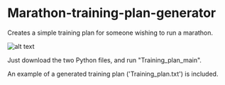 # Marathon-training-plan-generator
Creates a simple training plan for someone wishing to run a marathon.

![alt text](https://raw.githubusercontent.com/BenRStutzman/marathon-training-plan/master/example.png)

Just download the two Python files, and run "Training_plan_main".  
  
An example of a generated training plan ('Training_plan.txt') is included.
